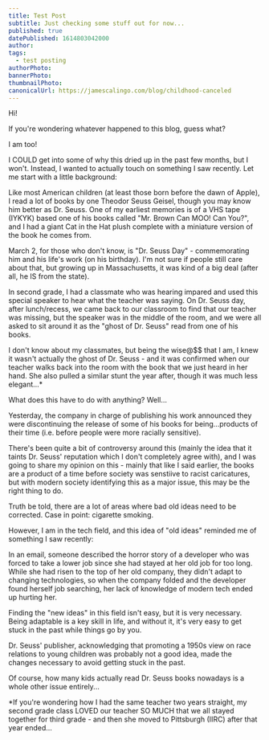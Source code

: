 ```yaml
---
title: Test Post
subtitle: Just checking some stuff out for now...
published: true
datePublished: 1614803042000
author: 
tags:
  - test posting
authorPhoto: 
bannerPhoto:
thumbnailPhoto: 
canonicalUrl: https://jamescalingo.com/blog/childhood-canceled
---
```


Hi!

If you're wondering whatever happened to this blog, guess what?

I am too!

I COULD get into some of why this dried up in the past few months, but I won't. Instead, I wanted to actually touch on something I saw recently. Let me start with a little background:

Like most American children (at least those born before the dawn of Apple), I read a lot of books by one Theodor Seuss Geisel, though you may know him better as Dr. Seuss. One of my earliest memories is of a VHS tape (IYKYK) based one of his books called "Mr. Brown Can MOO! Can You?", and I had a giant Cat in the Hat plush complete with a miniature version of the book he comes from.

March 2, for those who don't know, is "Dr. Seuss Day" - commemorating him and his life's work (on his birthday). I'm not sure if people still care about that, but growing up in Massachusetts, it was kind of a big deal (after all, he IS from the state).

In second grade, I had a classmate who was hearing impared and used this special speaker to hear what the teacher was saying. On Dr. Seuss day, after lunch/recess, we came back to our classroom to find that our teacher was missing, but the speaker was in the middle of the room, and we were all asked to sit around it as the "ghost of Dr. Seuss" read from one of his books.

I don't know about my classmates, but being the wise@$$ that I am, I knew it wasn't actually the ghost of Dr. Seuss - and it was confirmed when our teacher walks back into the room with the book that we just heard in her hand. She also pulled a similar stunt the year after, though it was much less elegant...*

What does this have to do with anything? Well...

Yesterday, the company in charge of publishing his work announced they were discontinuing the release of some of his books for being...products of their time (i.e. before people were more racially sensitive).

There's been quite a bit of controversy around this (mainly the idea that it taints Dr. Seuss' reputation which I don't completely agree with), and I was going to share my opinion on this - mainly that like I said earlier, the books are a product of a time before society was senstiive to racist caricatures, but with modern society identifying this as a major issue, this may be the right thing to do.

Truth be told, there are a lot of areas where bad old ideas need to be corrected. Case in point: cigarette smoking.

However, I am in the tech field, and this idea of "old ideas" reminded me of something I saw recently:

In an email, someone described the horror story of a developer who was forced to take a lower job since she had stayed at her old job for too long. While she had risen to the top of her old company, they didn't adapt to changing technologies, so when the company folded and the developer found herself job searching, her lack of knowledge of modern tech ended up hurting her.

Finding the "new ideas" in this field isn't easy, but it is very necessary. Being adaptable is a key skill in life, and without it, it's very easy to get stuck in the past while things go by you.

Dr. Seuss' publisher, acknowledging that promoting a 1950s view on race relations to young children was probably not a good idea, made the changes necessary to avoid getting stuck in the past.

Of course, how many kids actually read Dr. Seuss books nowadays is a whole other issue entirely...

*If you're wondering how I had the same teacher two years straight, my second grade class LOVED our teacher SO MUCH that we all stayed together for third grade - and then she moved to Pittsburgh (IIRC) after that year ended...